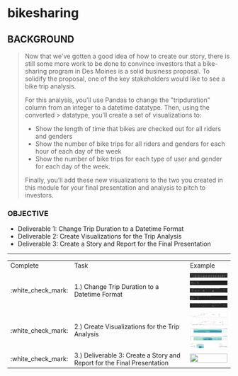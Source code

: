 # bikesharing

## BACKGROUND


> Now that we've gotten a good idea of how to create our story, there is still some more work to be done to convince investors that a bike-sharing program in Des Moines is a solid business proposal. To solidify the proposal, one of the key stakeholders would like to see a bike trip analysis.
> 
> For this analysis, you’ll use Pandas to change the "tripduration" column from an integer to a datetime datatype. Then, using the converted > datatype, you’ll create a set of visualizations to:
> 
> - Show the length of time that bikes are checked out for all riders and genders
> - Show the number of bike trips for all riders and genders for each hour of each day of the week
> - Show the number of bike trips for each type of user and gender for each day of the week.
> 
> Finally, you’ll add these new visualizations to the two you created in this module for your final presentation and analysis to pitch to investors.

### OBJECTIVE

- Deliverable 1: Change Trip Duration to a Datetime Format
- Deliverable 2: Create Visualizations for the Trip Analysis
- Deliverable 3: Create a Story and Report for the Final Presentation

---

<table>
  <tr>
    <td>Complete</td>
    <td>Task</td>
    <td>Example</td>
  </tr>
  <tr>
    <td> :white_check_mark: </td>
    <td style="height:10px;"> 1.) Change Trip Duration to a Datetime Format</td>
    <td style="height:10px;">
      <img src="https://github.com/jcaraway-na/bikesharing/blob/main/resources/create_original_df.png" width=100% height=100%>
      <img src="https://github.com/jcaraway-na/bikesharing/blob/main/resources/check_df_types.png" width=100% height=100%>
      <img src="https://github.com/jcaraway-na/bikesharing/blob/main/resources/convert_tripduration_type.png" width=100% height=100%>
      <img src="https://github.com/jcaraway-na/bikesharing/blob/main/resources/check_new_df_types.png" width=100% height=100%>
      <img src="https://github.com/jcaraway-na/bikesharing/blob/main/resources/export_df_to_new_csv.png" width=100% height=100%>
    </td>
  </tr>
  <tr>
    <td> :white_check_mark: </td>
    <td style="height:10px;"> 2.) Create Visualizations for the Trip Analysis</td>
    <td style="height:10px;">
      <img src="https://github.com/jcaraway-na/bikesharing/blob/main/resources/checkout_times_for_users.png" width=100% height=100%>
      <img src="https://github.com/jcaraway-na/bikesharing/blob/main/resources/checkout_times_for_users_gender.png" width=100% height=100%>
      <img src="https://github.com/jcaraway-na/bikesharing/blob/main/resources/trips_by_weekday.png" width=100% height=100%>
      <img src="https://github.com/jcaraway-na/bikesharing/blob/main/resources/trips_by_weekday_gender.png" width=100% height=100%>
      <img src="https://github.com/jcaraway-na/bikesharing/blob/main/resources/user_trips_by_gender_by_weekday.png" width=100% height=100%>
    </td>
  </tr>
  <tr>
    <td> :white_check_mark: </td>
    <td> 3.) Deliverable 3: Create a Story and Report for the Final Presentation</td>
    <td><img src="" width=100% height=100%></td>
  </tr>
</table>
